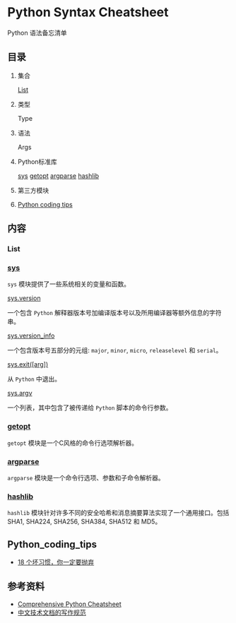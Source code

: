 # Python Syntax Cheatsheet

Python 语法备忘清单

## 目录

1. 集合

    [List](#List)

2. 类型

    Type

3. 语法

    Args

4. Python标准库

    [sys](#sys) [getopt](#getopt) [argparse](#argparse) [hashlib](#hashlib)


5. 第三方模块


6. [Python coding tips](#Python_coding_tips)


## 内容

### List

### [sys](sys.md)

`sys` 模块提供了一些系统相关的变量和函数。

[sys.version](sys.md#sysversion)

一个包含 `Python` 解释器版本号加编译版本号以及所用编译器等额外信息的字符串。

[sys.version_info](sys.md#sysversion_info)

一个包含版本号五部分的元组: `major`, `minor`, `micro`, `releaselevel` 和 `serial`。 

[sys.exit([arg])](sys.md#sysexitarg)

从 `Python` 中退出。

[sys.argv](sys.md#sysargv)

一个列表，其中包含了被传递给 `Python` 脚本的命令行参数。

### [getopt](getopt.md)

`getopt` 模块是一个C风格的命令行选项解析器。

### [argparse](argparse.md)

`argparse` 模块是一个命令行选项、参数和子命令解析器。

### [hashlib](hashlib.md)

`hashlib` 模块针对许多不同的安全哈希和消息摘要算法实现了一个通用接口。包括SHA1, SHA224, SHA256, SHA384, SHA512 和 MD5。


## Python_coding_tips

- [18 个坏习惯，你一定要抛弃](bad-habits.md)


## 参考资料

- [Comprehensive Python Cheatsheet](https://github.com/gto76/python-cheatsheet)
- [中文技术文档的写作规范](https://github.com/ruanyf/document-style-guide)
